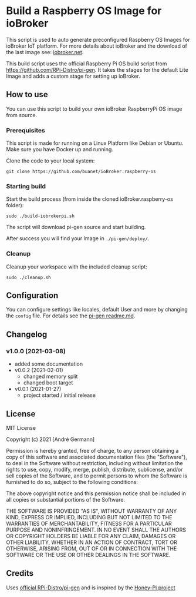 # Build a Raspberry OS Image for ioBroker

This script is used to auto generate preconfigured Raspberry OS Images for ioBroker IoT platform. For more details about ioBroker and the download of the last image see: [iobroker.net](https://www.iobroker.net/).

This build script uses the official Raspberry Pi OS build script from https://github.com/RPi-Distro/pi-gen. It takes the stages for the default Lite Image and adds a custom stage for setting up ioBroker.

## How to use
You can use this script to build your own ioBroker RaspberryPi OS image from source.

### Prerequisites
This script is made for running on a Linux Platform like Debian or Ubuntu.
Make sure you have Docker up and running. 

Clone the code to your local system:

```
git clone https://github.com/buanet/ioBroker.raspberry-os
```

### Starting build
Start the build process (from inside the cloned ioBroker.raspberry-os folder):
```
sudo ./build-iobrokerpi.sh
```
The script will download pi-gen source and start building.

After success you will find your Image in ```./pi-gen/deploy/```.

### Cleanup

Cleanup your workspace with the included cleanup script:
```
sudo ./cleanup.sh
```

## Configuration

You can configure settings like locales, default User and more by changing the ```config``` file. For details see the [pi-gen readme.md](https://github.com/RPi-Distro/pi-gen/blob/master/README.md).

## Changelog

### v1.0.0 (2021-03-08)
* added some documentation
* v0.0.2 (2021-02-01)
  * changed memory split
  * changed boot target
* v0.0.1 (2021-01-27)
    * project started / initial release

## License

MIT License

Copyright (c) 2021 [André Germann]

Permission is hereby granted, free of charge, to any person obtaining a copy
of this software and associated documentation files (the "Software"), to deal
in the Software without restriction, including without limitation the rights
to use, copy, modify, merge, publish, distribute, sublicense, and/or sell
copies of the Software, and to permit persons to whom the Software is
furnished to do so, subject to the following conditions:

The above copyright notice and this permission notice shall be included in all
copies or substantial portions of the Software.

THE SOFTWARE IS PROVIDED "AS IS", WITHOUT WARRANTY OF ANY KIND, EXPRESS OR
IMPLIED, INCLUDING BUT NOT LIMITED TO THE WARRANTIES OF MERCHANTABILITY,
FITNESS FOR A PARTICULAR PURPOSE AND NONINFRINGEMENT. IN NO EVENT SHALL THE
AUTHORS OR COPYRIGHT HOLDERS BE LIABLE FOR ANY CLAIM, DAMAGES OR OTHER
LIABILITY, WHETHER IN AN ACTION OF CONTRACT, TORT OR OTHERWISE, ARISING FROM,
OUT OF OR IN CONNECTION WITH THE SOFTWARE OR THE USE OR OTHER DEALINGS IN THE
SOFTWARE.

## Credits

Uses [official RPi-Distro/pi-gen](https://github.com/RPi-Distro/pi-gen) and is inspired by the [Honey-Pi project](https://github.com/Honey-Pi/HoneyPi-Build-Raspbian)

